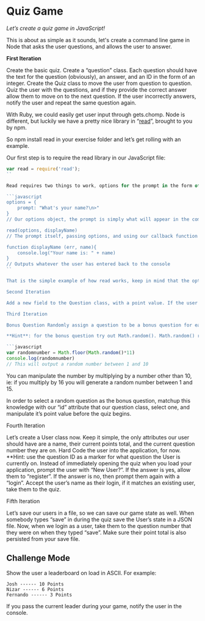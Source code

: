 # Quiz Game

*Let’s create a quiz game in JavaScript!*

This is about as simple as it sounds, let's create a command line game in Node that asks the user questions, and allows the user to answer.

**First Iteration**

Create the basic quiz. Create a “question” class. Each question should have the text for the question (obviously), an answer, and an ID in the form of an integer. Create the Quiz class to move the user from question to question. Quiz the user with the questions, and if they provide the correct answer allow them to move on to the next question. If the user incorrectly answers, notify the user and repeat the same question again.

With Ruby, we could easily get user input through gets.chomp. Node is different, but luckily we have a pretty nice library in “[read](https://www.npmjs.com/package/read)”, brought to you by npm.

So npm install read in your exercise folder and let’s get rolling with an example.

Our first step is to require the read library in our JavaScript file:

```javascript
var read = require('read');
``

Read requires two things to work, options for the prompt in the form of an object literal, and a callback function to be executed whenever the user enters input:

```javascript
options = {
    prompt: "What's your name?\n>"
}
// Our options object, the prompt is simply what will appear in the command line when read is called

read(options, displayName)
// The prompt itself, passing options, and using our callback function after input

function displayName (err, name){
    console.log("Your name is: " + name)
}
// Outputs whatever the user has entered back to the console
``

That is the simple example of how read works, keep in mind that the options object can be manipulated just like a hash. A list of more options can be found at (npm)[https://www.npmjs.com/package/read]

Second Iteration

Add a new field to the Question class, with a point value. If the user answers a question correctly, add to a new “total” variable. Keep track of the total points accumulated throughout the quiz, and display it to the user while asking the question. If a user incorrectly answers the question, make sure to subtract the quizzes point value from the total before repeating.

Third Iteration

Bonus Question Randomly assign a question to be a bonus question for each quiz. Make this random question worth double the points, and display to the user that they correctly answered the bonus question correctly if they do.

**Hint**: for the bonus question try out Math.random(). Math.random() returns a random number between 0 and 1. So in order to get a random whole number we need to do something like this:

```javascript
var randomnumber = Math.floor(Math.random()*11)
console.log(randomnumber)
// This will output a random number between 1 and 10
```

You can manipulate the number by multiplying by a number other than 10, ie: if you multiply by 16 you will generate a random number between 1 and 15.

In order to select a random question as the bonus question, matchup this knowledge with our “id” attribute that our question class, select one, and manipulate it’s point value before the quiz begins.

Fourth Iteration

Let’s create a User class now. Keep it simple, the only attributes our user should have are a name, their current points total, and the current question number they are on. Hard Code the user into the application, for now. **Hint: use the question ID as a marker for what question the User is currently on. Instead of immediately opening the quiz when you load your application, prompt the user with “New User?”. If the answer is yes, allow them to “register”. If the answer is no, then prompt them again with a “login”. Accept the user’s name as their login, if it matches an existing user, take them to the quiz.

Fifth Iteration

Let’s save our users in a file, so we can save our game state as well. When somebody types “save” in during the quiz save the User’s state in a JSON file. Now, when we login as a user, take them to the question number that they were on when they typed “save”. Make sure their point total is also persisted from your save file.

## Challenge Mode

Show the user a leaderboard on load in ASCII. For example:

	Josh ------ 10 Points
	Nizar ------ 6 Points
	Fernando ------ 3 Points

If you pass the current leader during your game, notify the user in the console.